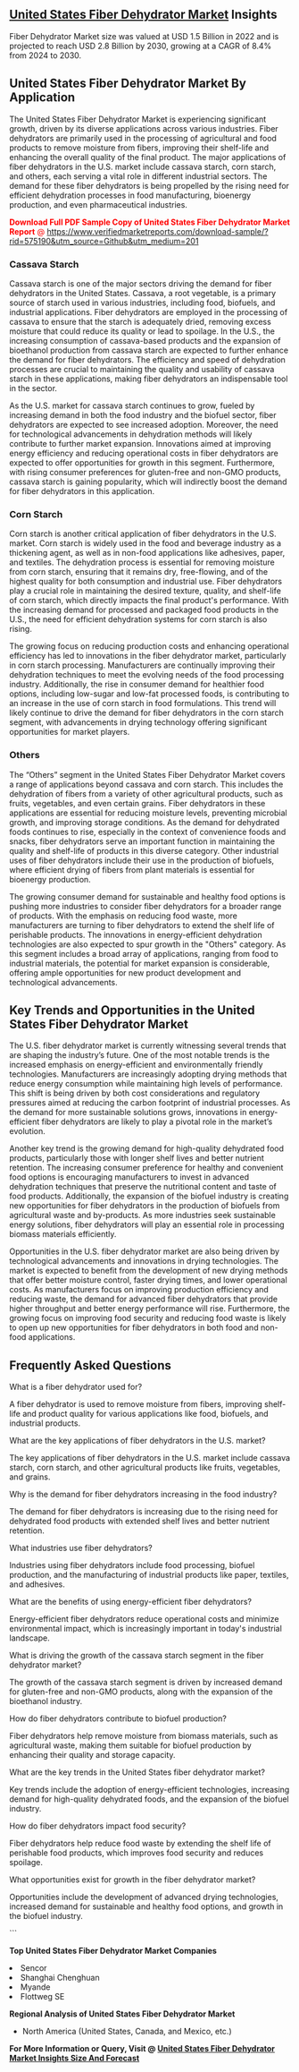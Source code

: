 <h2><a href="https://www.verifiedmarketreports.com/download-sample/?rid=575190&amp;utm_source=Github&amp;utm_medium=201" target="_blank">United States Fiber Dehydrator Market</a> Insights</h2><p>Fiber Dehydrator Market size was valued at USD 1.5 Billion in 2022 and is projected to reach USD 2.8 Billion by 2030, growing at a CAGR of 8.4% from 2024 to 2030.</p><p><h2>United States Fiber Dehydrator Market By Application</h2><p>The United States Fiber Dehydrator Market is experiencing significant growth, driven by its diverse applications across various industries. Fiber dehydrators are primarily used in the processing of agricultural and food products to remove moisture from fibers, improving their shelf-life and enhancing the overall quality of the final product. The major applications of fiber dehydrators in the U.S. market include cassava starch, corn starch, and others, each serving a vital role in different industrial sectors. The demand for these fiber dehydrators is being propelled by the rising need for efficient dehydration processes in food manufacturing, bioenergy production, and even pharmaceutical industries.</p><p><p><span class=""><span style="color: #ff0000;"><strong>Download Full PDF Sample Copy of United States Fiber Dehydrator Market Report</strong> @ </span><a href="https://www.verifiedmarketreports.com/download-sample/?rid=575190&amp;utm_source=Github&amp;utm_medium=201" target="_blank">https://www.verifiedmarketreports.com/download-sample/?rid=575190&amp;utm_source=Github&amp;utm_medium=201</a></span></p></p><h3>Cassava Starch</h3><p>Cassava starch is one of the major sectors driving the demand for fiber dehydrators in the United States. Cassava, a root vegetable, is a primary source of starch used in various industries, including food, biofuels, and industrial applications. Fiber dehydrators are employed in the processing of cassava to ensure that the starch is adequately dried, removing excess moisture that could reduce its quality or lead to spoilage. In the U.S., the increasing consumption of cassava-based products and the expansion of bioethanol production from cassava starch are expected to further enhance the demand for fiber dehydrators. The efficiency and speed of dehydration processes are crucial to maintaining the quality and usability of cassava starch in these applications, making fiber dehydrators an indispensable tool in the sector.</p><p>As the U.S. market for cassava starch continues to grow, fueled by increasing demand in both the food industry and the biofuel sector, fiber dehydrators are expected to see increased adoption. Moreover, the need for technological advancements in dehydration methods will likely contribute to further market expansion. Innovations aimed at improving energy efficiency and reducing operational costs in fiber dehydrators are expected to offer opportunities for growth in this segment. Furthermore, with rising consumer preferences for gluten-free and non-GMO products, cassava starch is gaining popularity, which will indirectly boost the demand for fiber dehydrators in this application.</p><h3>Corn Starch</h3><p>Corn starch is another critical application of fiber dehydrators in the U.S. market. Corn starch is widely used in the food and beverage industry as a thickening agent, as well as in non-food applications like adhesives, paper, and textiles. The dehydration process is essential for removing moisture from corn starch, ensuring that it remains dry, free-flowing, and of the highest quality for both consumption and industrial use. Fiber dehydrators play a crucial role in maintaining the desired texture, quality, and shelf-life of corn starch, which directly impacts the final product's performance. With the increasing demand for processed and packaged food products in the U.S., the need for efficient dehydration systems for corn starch is also rising.</p><p>The growing focus on reducing production costs and enhancing operational efficiency has led to innovations in the fiber dehydrator market, particularly in corn starch processing. Manufacturers are continually improving their dehydration techniques to meet the evolving needs of the food processing industry. Additionally, the rise in consumer demand for healthier food options, including low-sugar and low-fat processed foods, is contributing to an increase in the use of corn starch in food formulations. This trend will likely continue to drive the demand for fiber dehydrators in the corn starch segment, with advancements in drying technology offering significant opportunities for market players.</p><h3>Others</h3><p>The “Others” segment in the United States Fiber Dehydrator Market covers a range of applications beyond cassava and corn starch. This includes the dehydration of fibers from a variety of other agricultural products, such as fruits, vegetables, and even certain grains. Fiber dehydrators in these applications are essential for reducing moisture levels, preventing microbial growth, and improving storage conditions. As the demand for dehydrated foods continues to rise, especially in the context of convenience foods and snacks, fiber dehydrators serve an important function in maintaining the quality and shelf-life of products in this diverse category. Other industrial uses of fiber dehydrators include their use in the production of biofuels, where efficient drying of fibers from plant materials is essential for bioenergy production.</p><p>The growing consumer demand for sustainable and healthy food options is pushing more industries to consider fiber dehydrators for a broader range of products. With the emphasis on reducing food waste, more manufacturers are turning to fiber dehydrators to extend the shelf life of perishable products. The innovations in energy-efficient dehydration technologies are also expected to spur growth in the "Others" category. As this segment includes a broad array of applications, ranging from food to industrial materials, the potential for market expansion is considerable, offering ample opportunities for new product development and technological advancements.</p><h2>Key Trends and Opportunities in the United States Fiber Dehydrator Market</h2><p>The U.S. fiber dehydrator market is currently witnessing several trends that are shaping the industry’s future. One of the most notable trends is the increased emphasis on energy-efficient and environmentally friendly technologies. Manufacturers are increasingly adopting drying methods that reduce energy consumption while maintaining high levels of performance. This shift is being driven by both cost considerations and regulatory pressures aimed at reducing the carbon footprint of industrial processes. As the demand for more sustainable solutions grows, innovations in energy-efficient fiber dehydrators are likely to play a pivotal role in the market’s evolution.</p><p>Another key trend is the growing demand for high-quality dehydrated food products, particularly those with longer shelf lives and better nutrient retention. The increasing consumer preference for healthy and convenient food options is encouraging manufacturers to invest in advanced dehydration techniques that preserve the nutritional content and taste of food products. Additionally, the expansion of the biofuel industry is creating new opportunities for fiber dehydrators in the production of biofuels from agricultural waste and by-products. As more industries seek sustainable energy solutions, fiber dehydrators will play an essential role in processing biomass materials efficiently.</p><p>Opportunities in the U.S. fiber dehydrator market are also being driven by technological advancements and innovations in drying technologies. The market is expected to benefit from the development of new drying methods that offer better moisture control, faster drying times, and lower operational costs. As manufacturers focus on improving production efficiency and reducing waste, the demand for advanced fiber dehydrators that provide higher throughput and better energy performance will rise. Furthermore, the growing focus on improving food security and reducing food waste is likely to open up new opportunities for fiber dehydrators in both food and non-food applications.</p><h2>Frequently Asked Questions</h2><p>What is a fiber dehydrator used for?</p><p>A fiber dehydrator is used to remove moisture from fibers, improving shelf-life and product quality for various applications like food, biofuels, and industrial products.</p><p>What are the key applications of fiber dehydrators in the U.S. market?</p><p>The key applications of fiber dehydrators in the U.S. market include cassava starch, corn starch, and other agricultural products like fruits, vegetables, and grains.</p><p>Why is the demand for fiber dehydrators increasing in the food industry?</p><p>The demand for fiber dehydrators is increasing due to the rising need for dehydrated food products with extended shelf lives and better nutrient retention.</p><p>What industries use fiber dehydrators?</p><p>Industries using fiber dehydrators include food processing, biofuel production, and the manufacturing of industrial products like paper, textiles, and adhesives.</p><p>What are the benefits of using energy-efficient fiber dehydrators?</p><p>Energy-efficient fiber dehydrators reduce operational costs and minimize environmental impact, which is increasingly important in today's industrial landscape.</p><p>What is driving the growth of the cassava starch segment in the fiber dehydrator market?</p><p>The growth of the cassava starch segment is driven by increased demand for gluten-free and non-GMO products, along with the expansion of the bioethanol industry.</p><p>How do fiber dehydrators contribute to biofuel production?</p><p>Fiber dehydrators help remove moisture from biomass materials, such as agricultural waste, making them suitable for biofuel production by enhancing their quality and storage capacity.</p><p>What are the key trends in the United States fiber dehydrator market?</p><p>Key trends include the adoption of energy-efficient technologies, increasing demand for high-quality dehydrated foods, and the expansion of the biofuel industry.</p><p>How do fiber dehydrators impact food security?</p><p>Fiber dehydrators help reduce food waste by extending the shelf life of perishable food products, which improves food security and reduces spoilage.</p><p>What opportunities exist for growth in the fiber dehydrator market?</p><p>Opportunities include the development of advanced drying technologies, increased demand for sustainable and healthy food options, and growth in the biofuel industry.</p>```</p><p><strong>Top United States Fiber Dehydrator Market Companies</strong></p><div data-test-id=""><p><li>Sencor</li><li> Shanghai Chenghuan</li><li> Myande</li><li> Flottweg SE</li></p><div><strong>Regional Analysis of&nbsp;United States Fiber Dehydrator Market</strong></div><ul><li dir="ltr"><p dir="ltr">North America&nbsp;(United States, Canada, and Mexico, etc.)</p></li></ul><p><strong>For More Information or Query, Visit @&nbsp;</strong><strong><a href="https://www.verifiedmarketreports.com/product/fiber-dehydrator-market/?utm_source=Github&amp;utm_medium=201" target="_blank">United States Fiber Dehydrator Market Insights Size And Forecast</a></strong></p></div>
